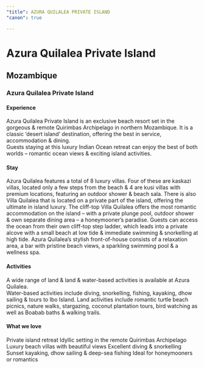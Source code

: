 ```yaml
---
"title": AZURA QUILALEA PRIVATE ISLAND
"canon": true

---
```


# Azura Quilalea Private Island
## Mozambique
### Azura Quilalea Private Island

#### Experience
Azura Quilalea Private Island is an exclusive beach resort set in the gorgeous &amp; remote Quirimbas Archipelago in northern Mozambique.
It is a classic ‘desert island’ destination, offering the best in service, accommodation &amp; dining.  
Guests staying at this luxury Indian Ocean retreat can enjoy the best of both worlds – romantic ocean views &amp; exciting island activities.

#### Stay
Azura Quilalea features a total of 8 luxury villas.  Four of these are kaskazi villas, located only a few steps from the beach &amp; 4 are kusi villas with premium locations, featuring an outdoor shower &amp; beach sala.  There is also Villa Quilalea that is located on a private part of the island, offering the ultimate in island luxury.
The cliff-top Villa Quilalea offers the most romantic accommodation on the island – with a private plunge pool, outdoor shower &amp; own separate dining area – a honeymooner’s paradise. Guests can access the ocean from their own cliff-top step ladder, which leads into a private alcove with a small beach at low tide &amp; immediate swimming &amp; snorkelling at high tide.
Azura Quilalea’s stylish front-of-house consists of a relaxation area, a bar with pristine beach views, a sparkling swimming pool &amp; a wellness spa.

#### Activities
A wide range of land &amp; land &amp; water-based activities is available at Azura Quilalea.  
Water-based activities include diving, snorkelling, fishing, kayaking, dhow sailing &amp; tours to Ibo Island.
Land activities include romantic turtle beach picnics, nature walks, stargazing, coconut plantation tours, bird watching as well as Boabab baths &amp; walking trails.


#### What we love
Private island retreat
Idyllic setting in the remote Quirimbas Archipelago
Luxury beach villas with beautiful views
Excellent diving &amp; snorkelling
Sunset kayaking, dhow sailing &amp; deep-sea fishing
Ideal for honeymooners or romantics
